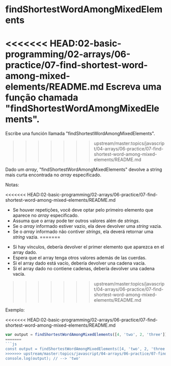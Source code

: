 # findShortestWordAmongMixedElements

<<<<<<< HEAD:02-basic-programming/02-arrays/06-practice/07-find-shortest-word-among-mixed-elements/README.md
Escreva uma função chamada "findShortestWordAmongMixedElements".
=======
Escribe una función llamada "findShortestWordAmongMixedElements".
>>>>>>> upstream/master:topics/javascript/04-arrays/06-practice/07-find-shortest-word-among-mixed-elements/README.md

Dado um _array_, "findShortestWordAmongMixedElements" devolve a string mais curta encontrada no _array_ especificado.

Notas:

<<<<<<< HEAD:02-basic-programming/02-arrays/06-practice/07-find-shortest-word-among-mixed-elements/README.md
* Se houver repetições, você deve optar pelo primeiro elemento que aparece no _array_ especificado.
* Assuma que o array pode ter outros valores além de _strings_.
* Se o _array_ informado estiver vazio, ela deve devolver uma _string_ vazia.
* Se o _array_ informado não contiver _strings_, ela deverá retornar uma _string_ vazia.
=======
- Si hay vínculos, debería devolver el primer elemento que aparezca en el array
  dado.
- Espera que el array tenga otros valores además de las cuerdas.
- Si el array dado está vacío, debería devolver una cadena vacía.
- Si el array dado no contiene cadenas, debería devolver una cadena vacía.
>>>>>>> upstream/master:topics/javascript/04-arrays/06-practice/07-find-shortest-word-among-mixed-elements/README.md

Exemplo:

<<<<<<< HEAD:02-basic-programming/02-arrays/06-practice/07-find-shortest-word-among-mixed-elements/README.md
```javascript
var output = findShortestWordAmongMixedElements([4, 'two', 2, 'three']);
=======
```js
const output = findShortestWordAmongMixedElements([4, 'two', 2, 'three']);
>>>>>>> upstream/master:topics/javascript/04-arrays/06-practice/07-find-shortest-word-among-mixed-elements/README.md
console.log(output); // --> 'two'
```

